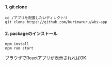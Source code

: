 #### 1. git clone
```
cd /アプリを配置したいディレクトリ
git clone https://github.com/kurimaruru/wbs-app
```

#### 2. packageのインストール
```
npm install
npm run start
```
ブラウザでReactアプリが表示されればOK
